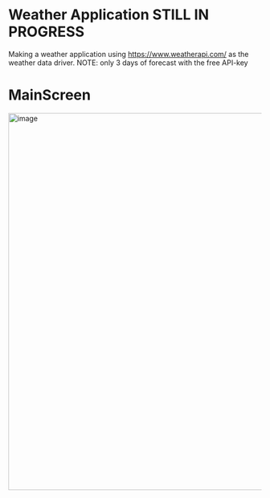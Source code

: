 # Weather Application STILL IN PROGRESS
Making a weather application
using https://www.weatherapi.com/ as the weather data driver.
NOTE: only 3 days of forecast with the free API-key

# MainScreen
<img width="751" alt="image" src="https://user-images.githubusercontent.com/29383129/158396353-6a4c2f93-779c-4f99-899f-765913281e41.png">
